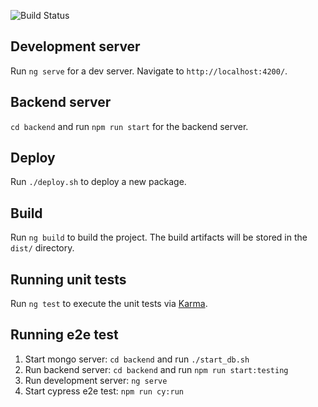 ![Build Status](https://codebuild.eu-central-1.amazonaws.com/badges?uuid=eyJlbmNyeXB0ZWREYXRhIjoiWXdoTE9DbUg1NXM1OEpBMzB6UzJlUEw5cjFwdi92YURVWDc4bVdxck5ZR1V4WTJZUjByY2hTQnNiRVpwQ2Y0cmhGWFRPaXpEbjRvTzJPdTBva1l0ang4PSIsIml2UGFyYW1ldGVyU3BlYyI6Ii9RaVl2ZXJ2YnNER0JLYlIiLCJtYXRlcmlhbFNldFNlcmlhbCI6MX0%3D&branch=main)

## Development server

Run `ng serve` for a dev server. Navigate to `http://localhost:4200/`.

## Backend server

`cd backend` and run `npm run start` for the backend server.

## Deploy

Run `./deploy.sh` to deploy a new package.

## Build

Run `ng build` to build the project. The build artifacts will be stored in the `dist/` directory.

## Running unit tests

Run `ng test` to execute the unit tests via [Karma](https://karma-runner.github.io).

## Running e2e test

1. Start mongo server: `cd backend` and run `./start_db.sh`
2. Run backend server: `cd backend` and run `npm run start:testing`
3. Run development server: `ng serve`
4. Start cypress e2e test: `npm run cy:run`
